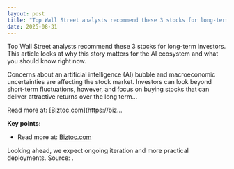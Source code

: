 ```yaml
---
layout: post
title: "Top Wall Street analysts recommend these 3 stocks for long-term investors"
date: 2025-08-31
---
```


Top Wall Street analysts recommend these 3 stocks for long-term investors. This article looks at why this story matters for the AI ecosystem and what you should know right now.

Concerns about an artificial intelligence (AI) bubble and macroeconomic uncertainties are affecting the stock market. Investors can look beyond short-term fluctuations, however, and focus on buying stocks that can deliver attractive returns over the long term…

Read more at: [Biztoc.com](https://biz...

**Key points:**
- Read more at: [Biztoc.com](https://biztoc.com/x/d6efdc5bed040492)

Looking ahead, we expect ongoing iteration and more practical deployments. Source: .
